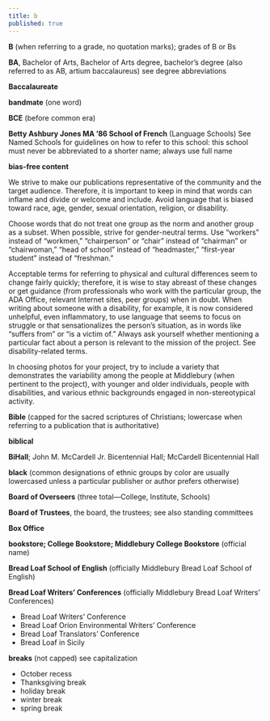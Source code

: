 ```yaml
---
title: b
published: true
---
```


**B** (when referring to a grade, no quotation marks); grades of B or Bs 

**BA**, Bachelor of Arts, Bachelor of Arts degree, bachelor’s degree (also referred to as AB, artium baccalaureus) see degree abbreviations

**Baccalaureate**          

**bandmate** (one word)

**BCE** (before common era)

**Betty Ashbury Jones MA ’86 School of French** (Language Schools) See Named Schools for guidelines on how to refer to this school: this school must never be abbreviated to a shorter name; always use full name

**bias-free content**

We strive to make our publications representative of the community and the target audience. Therefore, it is important to keep in mind that words can inflame and divide or welcome and include. Avoid language that is biased toward race, age, gender, sexual orientation, religion, or disability.

Choose words that do not treat one group as the norm and another group as a subset. When possible, strive for gender-neutral terms. Use “workers” instead of “workmen,” “chairperson” or “chair” instead of “chairman” or “chairwoman,” “head of school” instead of “headmaster,” “first-year student” instead of “freshman.”

Acceptable terms for referring to physical and cultural differences seem to change fairly quickly; therefore, it is wise to stay abreast of these changes or get guidance (from professionals who work with the particular group, the ADA Office, relevant Internet sites, peer groups) when in doubt. When writing about someone with a disability, for example, it is now considered unhelpful, even inflammatory, to use language that seems to focus on struggle or that sensationalizes the person’s situation, as in words like “suffers from” or “is a victim of.” Always ask yourself whether mentioning a particular fact about a person is relevant to the mission of the project. See disability-related terms.

In choosing photos for your project, try to include a variety that demonstrates the variability among the people at Middlebury (when pertinent to the project), with younger and older individuals, people with disabilities, and various ethnic backgrounds engaged in non-stereotypical activity. 

**Bible** (capped for the sacred scriptures of Christians; lowercase when referring to a publication that is authoritative)

**biblical**

**BiHall**; John M. McCardell Jr. Bicentennial Hall; McCardell Bicentennial Hall

**black** (common designations of ethnic groups by color are usually lowercased unless a particular publisher or author prefers otherwise)

**Board of Overseers** (three total—College, Institute, Schools)

**Board of Trustees**, the board, the trustees; see also standing committees

**Box Office**

**bookstore; College Bookstore; Middlebury College Bookstore** (official name)

**Bread Loaf School of English** (officially Middlebury Bread Loaf School of English)

**Bread Loaf Writers’ Conferences** (officially Middlebury Bread Loaf Writers’ Conferences)

* Bread Loaf Writers’ Conference
* Bread Loaf Orion Environmental Writers’ Conference
* Bread Loaf Translators’ Conference
* Bread Loaf in Sicily

**breaks** (not capped) see capitalization

* October recess  
* Thanksgiving break  
* holiday break  
* winter break  
* spring break
